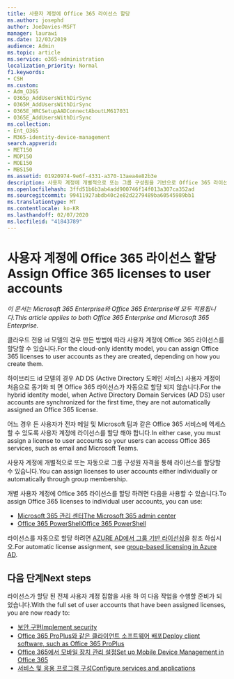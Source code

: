 ```yaml
---
title: 사용자 계정에 Office 365 라이선스 할당
ms.author: josephd
author: JoeDavies-MSFT
manager: laurawi
ms.date: 12/03/2019
audience: Admin
ms.topic: article
ms.service: o365-administration
localization_priority: Normal
f1.keywords:
- CSH
ms.custom:
- Adm_O365
- O365p_AddUsersWithDirSync
- O365M_AddUsersWithDirSync
- O365E_HRCSetupAADConnectAboutLM617031
- O365E_AddUsersWithDirSync
ms.collection:
- Ent_O365
- M365-identity-device-management
search.appverid:
- MET150
- MOP150
- MOE150
- MBS150
ms.assetid: 01920974-9e6f-4331-a370-13aea4e82b3e
description: 사용자 계정에 개별적으로 또는 그룹 구성원을 기반으로 Office 365 라이선스를 할당 하는 방법에 대해 설명 합니다.
ms.openlocfilehash: 3ffd51b6b3ab4add900746f14f013a307ca352ad
ms.sourcegitcommit: 99411927abdb40c2e82d2279489ba60545989bb1
ms.translationtype: MT
ms.contentlocale: ko-KR
ms.lasthandoff: 02/07/2020
ms.locfileid: "41843789"
---
```

# <a name="assign-office-365-licenses-to-user-accounts"></a><span data-ttu-id="2ba6c-103">사용자 계정에 Office 365 라이선스 할당</span><span class="sxs-lookup"><span data-stu-id="2ba6c-103">Assign Office 365 licenses to user accounts</span></span>

<span data-ttu-id="2ba6c-104">*이 문서는 Microsoft 365 Enterprise와 Office 365 Enterprise에 모두 적용됩니다.*</span><span class="sxs-lookup"><span data-stu-id="2ba6c-104">*This article applies to both Office 365 Enterprise and Microsoft 365 Enterprise.*</span></span>

<span data-ttu-id="2ba6c-105">클라우드 전용 id 모델의 경우 만든 방법에 따라 사용자 계정에 Office 365 라이선스를 할당할 수 있습니다.</span><span class="sxs-lookup"><span data-stu-id="2ba6c-105">For the cloud-only identity model, you can assign Office 365 licenses to user accounts as they are created, depending on how you create them.</span></span>

<span data-ttu-id="2ba6c-106">하이브리드 id 모델의 경우 AD DS (Active Directory 도메인 서비스) 사용자 계정이 처음으로 동기화 되 면 Office 365 라이선스가 자동으로 할당 되지 않습니다.</span><span class="sxs-lookup"><span data-stu-id="2ba6c-106">For the hybrid identity model, when Active Directory Domain Services (AD DS) user accounts are synchronized for the first time, they are not automatically assigned an Office 365 license.</span></span>

<span data-ttu-id="2ba6c-107">어느 경우 든 사용자가 전자 메일 및 Microsoft 팀과 같은 Office 365 서비스에 액세스할 수 있도록 사용자 계정에 라이선스를 할당 해야 합니다.</span><span class="sxs-lookup"><span data-stu-id="2ba6c-107">In either case, you must assign a license to user accounts so your users can access Office 365 services, such as email and Microsoft Teams.</span></span>

<span data-ttu-id="2ba6c-108">사용자 계정에 개별적으로 또는 자동으로 그룹 구성원 자격을 통해 라이선스를 할당할 수 있습니다.</span><span class="sxs-lookup"><span data-stu-id="2ba6c-108">You can assign licenses to user accounts either individually or automatically through group membership.</span></span>

<span data-ttu-id="2ba6c-109">개별 사용자 계정에 Office 365 라이선스를 할당 하려면 다음을 사용할 수 있습니다.</span><span class="sxs-lookup"><span data-stu-id="2ba6c-109">To assign Office 365 licenses to individual user accounts, you can use:</span></span>

- [<span data-ttu-id="2ba6c-110">Microsoft 365 관리 센터</span><span class="sxs-lookup"><span data-stu-id="2ba6c-110">The Microsoft 365 admin center</span></span>](https://docs.microsoft.com/office365/admin/subscriptions-and-billing/assign-licenses-to-users)
- [<span data-ttu-id="2ba6c-111">Office 365 PowerShell</span><span class="sxs-lookup"><span data-stu-id="2ba6c-111">Office 365 PowerShell</span></span>](https://docs.microsoft.com/office365/enterprise/powershell/assign-licenses-to-user-accounts-with-office-365-powershell)

<span data-ttu-id="2ba6c-112">라이선스를 자동으로 할당 하려면 [AZURE AD에서 그룹 기반 라이선싱](https://docs.microsoft.com/azure/active-directory/fundamentals/active-directory-licensing-whatis-azure-portal)을 참조 하십시오.</span><span class="sxs-lookup"><span data-stu-id="2ba6c-112">For automatic license assignment, see [group-based licensing in Azure AD](https://docs.microsoft.com/azure/active-directory/fundamentals/active-directory-licensing-whatis-azure-portal).</span></span>

## <a name="next-steps"></a><span data-ttu-id="2ba6c-113">다음 단계</span><span class="sxs-lookup"><span data-stu-id="2ba6c-113">Next steps</span></span>

<span data-ttu-id="2ba6c-114">라이선스가 할당 된 전체 사용자 계정 집합을 사용 하 여 다음 작업을 수행할 준비가 되었습니다.</span><span class="sxs-lookup"><span data-stu-id="2ba6c-114">With the full set of user accounts that have been assigned licenses, you are now ready to:</span></span>

- [<span data-ttu-id="2ba6c-115">보안 구현</span><span class="sxs-lookup"><span data-stu-id="2ba6c-115">Implement security</span></span>](https://docs.microsoft.com/microsoft-365/security/office-365-security/security-roadmap)
- [<span data-ttu-id="2ba6c-116">Office 365 ProPlus와 같은 클라이언트 소프트웨어 배포</span><span class="sxs-lookup"><span data-stu-id="2ba6c-116">Deploy client software, such as Office 365 ProPlus</span></span>](https://docs.microsoft.com/DeployOffice/deployment-guide-for-office-365-proplus)
- [<span data-ttu-id="2ba6c-117">Office 365에서 모바일 장치 관리 설정</span><span class="sxs-lookup"><span data-stu-id="2ba6c-117">Set up Mobile Device Management in Office 365</span></span>](https://support.office.com/article/set-up-mobile-device-management-mdm-in-office-365-dd892318-bc44-4eb1-af00-9db5430be3cd)
- [<span data-ttu-id="2ba6c-118">서비스 및 응용 프로그램 구성</span><span class="sxs-lookup"><span data-stu-id="2ba6c-118">Configure services and applications</span></span>](configure-services-and-applications.md)
